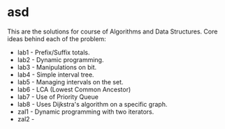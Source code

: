 # asd
This are the solutions for course of Algorithms and Data Structures.
Core ideas behind each of the problem:
* lab1 - Prefix/Suffix totals.
* lab2 - Dynamic programming.
* lab3 - Manipulations on bit.
* lab4 - Simple interval tree.
* lab5 - Managing intervals on the set.
* lab6 - LCA (Lowest Common Ancestor)
* lab7 - Use of Priority Queue
* lab8 - Uses Dijkstra's algorithm on a specific graph.
* zal1 - Dynamic programming with two iterators.
* zal2 - 
